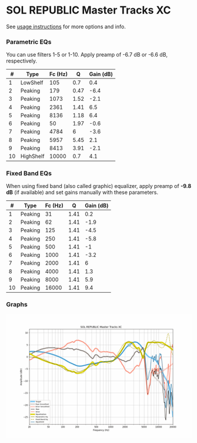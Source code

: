 # SOL REPUBLIC Master Tracks XC
See [usage instructions](https://github.com/jaakkopasanen/AutoEq#usage) for more options and info.

### Parametric EQs
You can use filters 1-5 or 1-10. Apply preamp of -6.7 dB or -6.6 dB, respectively.

|   # | Type      |   Fc (Hz) |    Q |   Gain (dB) |
|-----|-----------|-----------|------|-------------|
|   1 | LowShelf  |       105 | 0.7  |         0.4 |
|   2 | Peaking   |       179 | 0.47 |        -6.4 |
|   3 | Peaking   |      1073 | 1.52 |        -2.1 |
|   4 | Peaking   |      2361 | 1.41 |         6.5 |
|   5 | Peaking   |      8136 | 1.18 |         6.4 |
|   6 | Peaking   |        50 | 1.97 |        -0.6 |
|   7 | Peaking   |      4784 | 6    |        -3.6 |
|   8 | Peaking   |      5957 | 5.45 |         2.1 |
|   9 | Peaking   |      8413 | 3.91 |        -2.1 |
|  10 | HighShelf |     10000 | 0.7  |         4.1 |

### Fixed Band EQs
When using fixed band (also called graphic) equalizer, apply preamp of **-9.8 dB** (if available) and set gains manually with these parameters.

|   # | Type    |   Fc (Hz) |    Q |   Gain (dB) |
|-----|---------|-----------|------|-------------|
|   1 | Peaking |        31 | 1.41 |         0.2 |
|   2 | Peaking |        62 | 1.41 |        -1.9 |
|   3 | Peaking |       125 | 1.41 |        -4.5 |
|   4 | Peaking |       250 | 1.41 |        -5.8 |
|   5 | Peaking |       500 | 1.41 |        -1   |
|   6 | Peaking |      1000 | 1.41 |        -3.2 |
|   7 | Peaking |      2000 | 1.41 |         6   |
|   8 | Peaking |      4000 | 1.41 |         1.3 |
|   9 | Peaking |      8000 | 1.41 |         5.9 |
|  10 | Peaking |     16000 | 1.41 |         9.4 |

### Graphs
![](./SOL%20REPUBLIC%20Master%20Tracks%20XC.png)

